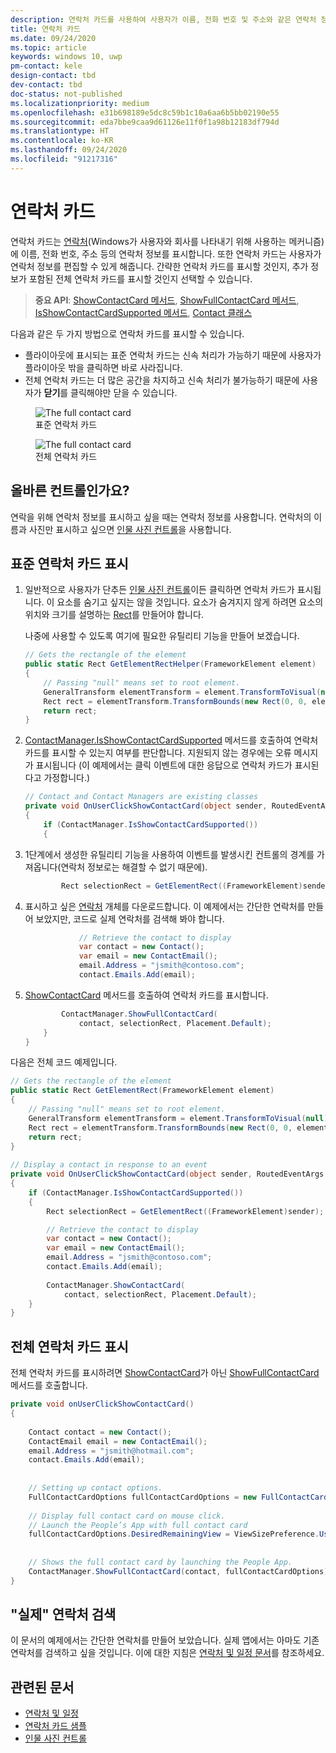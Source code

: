 ```yaml
---
description: 연락처 카드를 사용하여 사용자가 이름, 전화 번호 및 주소와 같은 연락처 정보를 표시하고 편집하는 방법을 알아봅니다.
title: 연락처 카드
ms.date: 09/24/2020
ms.topic: article
keywords: windows 10, uwp
pm-contact: kele
design-contact: tbd
dev-contact: tbd
doc-status: not-published
ms.localizationpriority: medium
ms.openlocfilehash: e31b698189e5dc8c59b1c10a6aa6b5bb02190e55
ms.sourcegitcommit: eda7bbe9caa9d61126e11f0f1a98b12183df794d
ms.translationtype: HT
ms.contentlocale: ko-KR
ms.lasthandoff: 09/24/2020
ms.locfileid: "91217316"
---
```

# <a name="contact-card"></a>연락처 카드

연락처 카드는 [연락처](/uwp/api/Windows.ApplicationModel.Contacts.Contact)(Windows가 사용자와 회사를 나타내기 위해 사용하는 메커니즘)에 이름, 전화 번호, 주소 등의 연락처 정보를 표시합니다.  또한 연락처 카드는 사용자가 연락처 정보를 편집할 수 있게 해줍니다. 간략한 연락처 카드를 표시할 것인지, 추가 정보가 포함된 전체 연락처 카드를 표시할 것인지 선택할 수 있습니다.

> **중요 API**: [ShowContactCard 메서드](/uwp/api/windows.applicationmodel.contacts.contactmanager.showcontactcard),  [ShowFullContactCard 메서드](/uwp/api/windows.applicationmodel.contacts.contactmanager.showfullcontactcard), [IsShowContactCardSupported 메서드](/uwp/api/windows.applicationmodel.contacts.contactmanager.IsShowContactCardSupported), [Contact 클래스](/uwp/api/Windows.ApplicationModel.Contacts.Contact)  

다음과 같은 두 가지 방법으로 연락처 카드를 표시할 수 있습니다.  
* 플라이아웃에 표시되는 표준 연락처 카드는 신속 처리가 가능하기 때문에 사용자가 플라이아웃 밖을 클릭하면 바로 사라집니다. 
* 전체 연락처 카드는 더 많은 공간을 차지하고 신속 처리가 불가능하기 때문에 사용자가 **닫기**를 클릭해야만 닫을 수 있습니다. 


<figure>
    <img src="images/contact-card/contact-card-standard.png" alt="The full contact card">
    <figcaption>표준 연락처 카드</figcaption>
</figure>

<figure>
    <img src="images/contact-card/contact-card-full.png" alt="The full contact card">
    <figcaption>전체 연락처 카드</figcaption>
</figure>


## <a name="is-this-the-right-control"></a>올바른 컨트롤인가요?

연락을 위해 연락처 정보를 표시하고 싶을 때는 연락처 정보를 사용합니다. 연락처의 이름과 사진만 표시하고 싶으면 [인물 사진 컨트롤](person-picture.md)을 사용합니다. 


<!-- TODO: Add examples back when the contact card has been added. -->

<!-- ## Examples

<table>
<th align="left">XAML Controls Gallery<th>
<tr>
<td><img src="images/xaml-controls-gallery-sm.png" alt="XAML controls gallery"></img></td>
<td>
    <p>If you have the <strong style="font-weight: semi-bold">XAML Controls Gallery</strong> app installed, click here to <a href="xamlcontrolsgallery:/item/Button">open the app and see the Button in action</a>.</p>
    <ul>
    <li><a href="https://www.microsoft.com/store/productId/9MSVH128X2ZT">Get the XAML Controls Gallery app (Microsoft Store)</a></li>
    <li><a href="https://github.com/Microsoft/Xaml-Controls-Gallery">Get the source code (GitHub)</a></li>
    </ul>
</td>
</tr>
</table> -->

## <a name="show-a-standard-contact-card"></a>표준 연락처 카드 표시

1. 일반적으로 사용자가 단추든 [인물 사진 컨트롤](person-picture.md)이든 클릭하면 연락처 카드가 표시됩니다. 이 요소를 숨기고 싶지는 않을 것입니다. 요소가 숨겨지지 않게 하려면 요소의 위치와 크기를 설명하는 [Rect](/uwp/api/windows.foundation.rect)를 만들어야 합니다. 

    나중에 사용할 수 있도록 여기에 필요한 유틸리티 기능을 만들어 보겠습니다.
    ```csharp
    // Gets the rectangle of the element 
    public static Rect GetElementRectHelper(FrameworkElement element) 
    { 
        // Passing "null" means set to root element. 
        GeneralTransform elementTransform = element.TransformToVisual(null); 
        Rect rect = elementTransform.TransformBounds(new Rect(0, 0, element.ActualWidth, element.ActualHeight)); 
        return rect; 
    } 

    ```

2. [ContactManager.IsShowContactCardSupported](/uwp/api/windows.applicationmodel.contacts.contactmanager.IsShowContactCardSupported) 메서드를 호출하여 연락처 카드를 표시할 수 있는지 여부를 판단합니다. 지원되지 않는 경우에는 오류 메시지가 표시됩니다 (이 예제에서는 클릭 이벤트에 대한 응답으로 연락처 카드가 표시된다고 가정합니다.)
    ```csharp
    // Contact and Contact Managers are existing classes 
    private void OnUserClickShowContactCard(object sender, RoutedEventArgs e) 
    { 
        if (ContactManager.IsShowContactCardSupported()) 
        { 

    ```

3. 1단계에서 생성한 유틸리티 기능을 사용하여 이벤트를 발생시킨 컨트롤의 경계를 가져옵니다(연락처 정보로는 해결할 수 없기 때문에).

    ```csharp
            Rect selectionRect = GetElementRect((FrameworkElement)sender); 
    ```

4. 표시하고 싶은 [연락처](//docs.microsoft.com/uwp/api/Windows.ApplicationModel.Contacts.Contact) 개체를 다운로드합니다. 이 예제에서는 간단한 연락처를 만들어 보았지만, 코드로 실제 연락처를 검색해 봐야 합니다. 

    ```csharp
                // Retrieve the contact to display
                var contact = new Contact(); 
                var email = new ContactEmail(); 
                email.Address = "jsmith@contoso.com"; 
                contact.Emails.Add(email); 
    ```
5. [ShowContactCard](/uwp/api/windows.applicationmodel.contacts.contactmanager.showcontactcard) 메서드를 호출하여 연락처 카드를 표시합니다. 

    ```csharp
            ContactManager.ShowFullContactCard(
                contact, selectionRect, Placement.Default); 
        } 
    } 
    ```

다음은 전체 코드 예제입니다.

```csharp
// Gets the rectangle of the element 
public static Rect GetElementRect(FrameworkElement element) 
{ 
    // Passing "null" means set to root element. 
    GeneralTransform elementTransform = element.TransformToVisual(null); 
    Rect rect = elementTransform.TransformBounds(new Rect(0, 0, element.ActualWidth, element.ActualHeight)); 
    return rect; 
} 
 
// Display a contact in response to an event
private void OnUserClickShowContactCard(object sender, RoutedEventArgs e) 
{ 
    if (ContactManager.IsShowContactCardSupported()) 
    { 
        Rect selectionRect = GetElementRect((FrameworkElement)sender);

        // Retrieve the contact to display
        var contact = new Contact(); 
        var email = new ContactEmail(); 
        email.Address = "jsmith@contoso.com"; 
        contact.Emails.Add(email); 
    
        ContactManager.ShowContactCard(
            contact, selectionRect, Placement.Default); 
    } 
} 

```

## <a name="show-a-full-contact-card"></a>전체 연락처 카드 표시

전체 연락처 카드를 표시하려면 [ShowContactCard](/uwp/api/windows.applicationmodel.contacts.contactmanager.showcontactcard)가 아닌 [ShowFullContactCard](/uwp/api/windows.applicationmodel.contacts.contactmanager.showfullcontactcard) 메서드를 호출합니다.

```csharp
private void onUserClickShowContactCard() 
{ 
   
    Contact contact = new Contact(); 
    ContactEmail email = new ContactEmail(); 
    email.Address = "jsmith@hotmail.com"; 
    contact.Emails.Add(email); 
 
 
    // Setting up contact options.     
    FullContactCardOptions fullContactCardOptions = new FullContactCardOptions(); 
 
    // Display full contact card on mouse click.   
    // Launch the People’s App with full contact card  
    fullContactCardOptions.DesiredRemainingView = ViewSizePreference.UseLess; 
     
 
    // Shows the full contact card by launching the People App. 
    ContactManager.ShowFullContactCard(contact, fullContactCardOptions); 
} 

```

## <a name="retrieving-real-contacts"></a>"실제" 연락처 검색

이 문서의 예제에서는 간단한 연락처를 만들어 보았습니다. 실제 앱에서는 아마도 기존 연락처를 검색하고 싶을 것입니다. 이에 대한 지침은 [연락처 및 일정 문서](../../contacts-and-calendar/index.md)를 참조하세요.




## <a name="related-articles"></a>관련된 문서
- [연락처 및 일정](../../contacts-and-calendar/index.md)
- [연락처 카드 샘플](https://github.com/Microsoft/Windows-universal-samples/tree/master/Samples/ContactCards)
- [인물 사진 컨트롤](/windows/uwp/controls-and-patterns/person-picture/)
